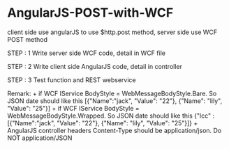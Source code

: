 # AngularJS-POST-with-WCF
client side use angularJS to use $http.post method, server side use WCF POST method


STEP : 1
    Write server side WCF code, detail in WCF file
    
STEP : 2
    Write client side AngularJS code, detail in controller 

STEP : 3
    Test function and REST webservice
    


Remark:
        + if WCF IService BodyStyle = WebMessageBodyStyle.Bare. So JSON date should like this
           [{"Name":"jack", "Value": "22"}, {"Name": "lily", "Value": "25"}]
        + if WCF IService BodyStyle = WebMessageBodyStyle.Wrapped. So JSON date should like this
          {"lcc" : [{"Name":"jack", "Value": "22"}, {"Name": "lily", "Value": "25"}]}
        + AngularJS controller headers Content-Type should be application/json. Do NOT application/JSON
